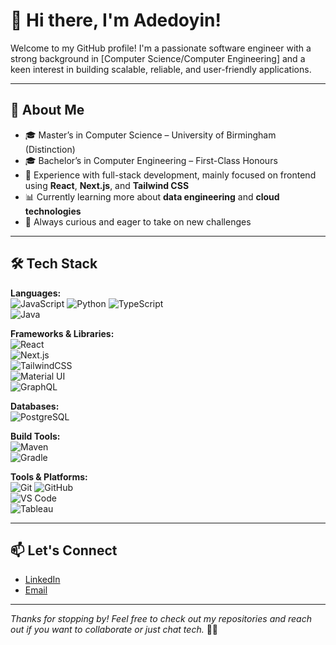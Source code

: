 
<!--
**Zuvi99/Zuvi99** is a ✨ _special_ ✨ repository because its `README.md` (this file) appears on your GitHub profile.

Here are some ideas to get you started:

- 🔭 I’m currently working on ...
- 🌱 I’m currently learning ...
- 👯 I’m looking to collaborate on ...
- 🤔 I’m looking for help with ...
- 💬 Ask me about ...
- 📫 How to reach me: ...
- 😄 Pronouns: ...
- ⚡ Fun fact: ...
-->
# 👋 Hi there, I'm Adedoyin!

Welcome to my GitHub profile! I'm a passionate software engineer with a strong background in [Computer Science/Computer Engineering] and a keen interest in building scalable, reliable, and user-friendly applications.

---

## 🚀 About Me

- 🎓 Master’s in Computer Science – University of Birmingham (Distinction)  
- 🎓 Bachelor’s in Computer Engineering – First-Class Honours  
- 💼 Experience with full-stack development, mainly focused on frontend using **React**, **Next.js**, and **Tailwind CSS**
- 📊 Currently learning more about **data engineering** and **cloud technologies**
- 🧠 Always curious and eager to take on new challenges

---

## 🛠️ Tech Stack

**Languages:**  
![JavaScript](https://img.shields.io/badge/-JavaScript-F7DF1E?style=flat&logo=javascript&logoColor=000) 
![Python](https://img.shields.io/badge/-Python-3776AB?style=flat&logo=python&logoColor=fff) 
![TypeScript](https://img.shields.io/badge/-TypeScript-3178C6?style=flat&logo=typescript&logoColor=fff)  
![Java](https://img.shields.io/badge/-Java-007396?style=flat&logo=java&logoColor=white)  

**Frameworks & Libraries:**  
![React](https://img.shields.io/badge/-React-61DAFB?style=flat&logo=react&logoColor=000)  
![Next.js](https://img.shields.io/badge/-Next.js-000?style=flat&logo=next.js)  
![TailwindCSS](https://img.shields.io/badge/-TailwindCSS-38B2AC?style=flat&logo=tailwind-css&logoColor=fff)  
![Material UI](https://img.shields.io/badge/-MaterialUI-0081CB?style=flat&logo=mui&logoColor=white)  
![GraphQL](https://img.shields.io/badge/-GraphQL-E10098?style=flat&logo=graphql&logoColor=white)

**Databases:**  
![PostgreSQL](https://img.shields.io/badge/-PostgreSQL-4169E1?style=flat&logo=postgresql&logoColor=white)

**Build Tools:**  
![Maven](https://img.shields.io/badge/-Maven-C71A36?style=flat&logo=apache-maven&logoColor=white)  
![Gradle](https://img.shields.io/badge/-Gradle-02303A?style=flat&logo=gradle&logoColor=white)


**Tools & Platforms:**  
![Git](https://img.shields.io/badge/-Git-F05032?style=flat&logo=git&logoColor=fff) 
![GitHub](https://img.shields.io/badge/-GitHub-181717?style=flat&logo=github)  
![VS Code](https://img.shields.io/badge/-VSCode-007ACC?style=flat&logo=visual-studio-code&logoColor=fff)  
![Tableau](https://img.shields.io/badge/-Tableau-E97627?style=flat&logo=tableau&logoColor=fff)

---

## 📫 Let's Connect

- [LinkedIn](www.linkedin.com/in/adedoyin-adepetun-42a18a1a5)  
- [Email](mailto:doyinadepetun@gmail.com)

---

*Thanks for stopping by! Feel free to check out my repositories and reach out if you want to collaborate or just chat tech.* 👨‍💻

